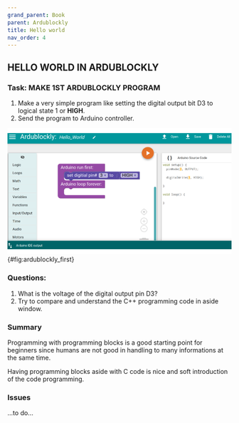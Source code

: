 ```yaml
---
grand_parent: Book
parent: Ardublockly
title: Hello world
nav_order: 4
---
```


## HELLO WORLD IN ARDUBLOCKLY

### Task: MAKE 1ST ARDUBLOCKLY PROGRAM

1. Make a very simple program like setting the digital output bit D3 to logical state 1 or **HIGH**.
2. Send the program to Arduino controller.

![First program in Ardublockly.](./slike/Hello_World_Ardublockly_1.png){#fig:ardublockly_first}

### Questions:

1.  What is the voltage of the digital output pin D3?
2.  Try to compare and understand the C++ programming code in aside
    window.

### Summary
Programming with programming blocks is a good starting point for beginners since humans are not good in handling to many informations at the same time.

Having programming blocks aside with C code is nice and soft introduction of the code programming.

### Issues
...to do...

